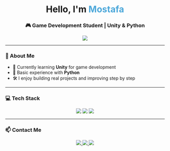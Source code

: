 <h1 align="center"> Hello, I'm <span style="color:#4DA8DA">Mostafa</span></h1>
<h3 align="center">🎮 Game Development Student | Unity & Python</h3>

<p align="center">
  <img src="https://readme-typing-svg.herokuapp.com?font=Fira+Code&size=22&pause=1000&color=4DA8DA&center=true&width=450&lines=Just+learning" />
</p>

---

### 🧠 About Me

- 🎯 Currently learning **Unity** for game development  
- 🐍 Basic experience with **Python**  
- 🛠️ I enjoy building real projects and improving step by step  

---

### 💻 Tech Stack

<p align="center">
  <img src="https://img.shields.io/badge/Unity-000000?style=for-the-badge&logo=unity&logoColor=white" />
  <img src="https://img.shields.io/badge/C%23-68217A?style=for-the-badge&logo=c-sharp&logoColor=white" />
  <img src="https://img.shields.io/badge/Python-3776AB?style=for-the-badge&logo=python&logoColor=white" />
</p>

---

### 📫 Contact Me

<p align="center">
  <a href="mailto:mostafa0954adel@gmail.com">
    <img src="https://img.shields.io/badge/Gmail-D14836?style=for-the-badge&logo=gmail&logoColor=white" />
  </a>
  <a href="https://github.com/Mostafa0Noop">
    <img src="https://img.shields.io/badge/GitHub-333?style=for-the-badge&logo=github&logoColor=white" />
  </a>
  <a href="https://monoopprogramer.itch.io/">
    <img src="https://img.shields.io/badge/Itch.io-FA5C5C?style=for-the-badge&logo=itchdotio&logoColor=white" />
  </a>
</p>
